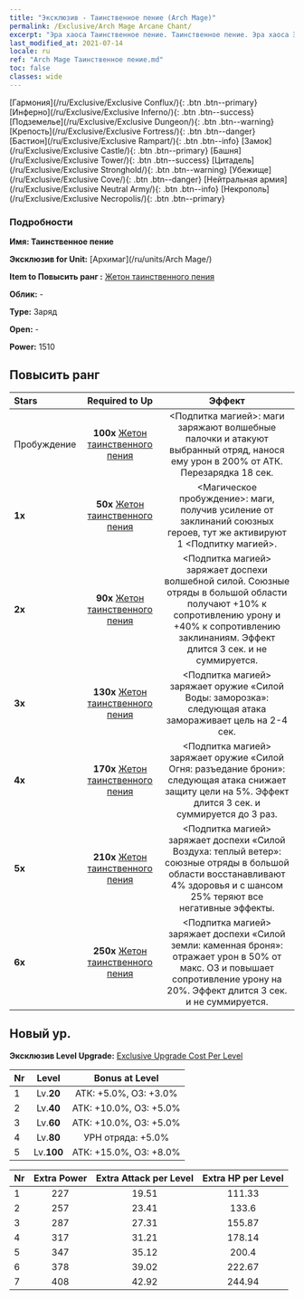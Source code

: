 ```yaml
---
title: "Эксклюзив - Таинственное пение (Arch Mage)"
permalink: /Exclusive/Arch Mage Arcane Chant/
excerpt: "Эра хаоса Таинственное пение. Таинственное пение. Эра хаоса Эксклюзив Таинственное пение. Архимаг Эксклюзив."
last_modified_at: 2021-07-14
locale: ru
ref: "Arch Mage Таинственное пение.md"
toc: false
classes: wide
---
```

 [Гармония](/ru/Exclusive/Exclusive Conflux/){: .btn .btn--primary} [Инферно](/ru/Exclusive/Exclusive Inferno/){: .btn .btn--success} [Подземелье](/ru/Exclusive/Exclusive Dungeon/){: .btn .btn--warning} [Крепость](/ru/Exclusive/Exclusive Fortress/){: .btn .btn--danger} [Бастион](/ru/Exclusive/Exclusive Rampart/){: .btn .btn--info} [Замок](/ru/Exclusive/Exclusive Castle/){: .btn .btn--primary} [Башня](/ru/Exclusive/Exclusive Tower/){: .btn .btn--success} [Цитадель](/ru/Exclusive/Exclusive Stronghold/){: .btn .btn--warning} [Убежище](/ru/Exclusive/Exclusive Cove/){: .btn .btn--danger} [Нейтральная армия](/ru/Exclusive/Exclusive Neutral Army/){: .btn .btn--info} [Некрополь](/ru/Exclusive/Exclusive Necropolis/){: .btn .btn--primary} 

### Подробности
 **Имя: Таинственное пение** 

 **Эксклюзив for Unit:** [Архимаг](/ru/units/Arch Mage/) 

 **Item to Повысить ранг :** [Жетон таинственного пения](/ItemsRU/con_915/)

 **Облик:** -

 **Type:** Заряд

 **Open:** -

 **Power:** 1510

## Повысить ранг 

  |     Stars    |  Required to Up | Эффект |
  |:-------------|:---------------:|:---------------:|
  |  Пробуждение  | **100x** [Жетон таинственного пения](/ItemsRU/con_915/) | <Подпитка магией>: маги заряжают волшебные палочки и атакуют выбранный отряд, нанося ему урон в 200% от АТК. Перезарядка 18 сек. |
  | **1x** <i class="fas fa-star"/> | **50x** [Жетон таинственного пения](/ItemsRU/con_915/) | <Магическое пробуждение>: маги, получив усиление от заклинаний союзных героев, тут же активируют 1 <Подпитку магией>. |
  | **2x** <i class="fas fa-star"/> | **90x** [Жетон таинственного пения](/ItemsRU/con_915/) | <Подпитка магией> заряжает доспехи волшебной силой. Союзные отряды в большой области получают +10% к сопротивлению урону и +40% к сопротивлению заклинаниям. Эффект длится 3 сек. и не суммируется. |
  | **3x** <i class="fas fa-star"/> | **130x** [Жетон таинственного пения](/ItemsRU/con_915/) | <Подпитка магией> заряжает оружие «Силой Воды: заморозка»: следующая атака замораживает цель на 2-4 сек. |
  | **4x** <i class="fas fa-star"/> | **170x** [Жетон таинственного пения](/ItemsRU/con_915/) | <Подпитка магией> заряжает оружие «Силой Огня: разъедание брони»: следующая атака снижает защиту цели на 5%. Эффект длится 3 сек. и суммируется до 3 раз. |
  | **5x** <i class="fas fa-star"/> | **210x** [Жетон таинственного пения](/ItemsRU/con_915/) | <Подпитка магией> заряжает доспехи «Силой Воздуха: теплый ветер»: союзные отряды в большой области восстанавливают 4% здоровья и с шансом 25% теряют все негативные эффекты. |
  | **6x** <i class="fas fa-star"/> | **250x** [Жетон таинственного пения](/ItemsRU/con_915/) | <Подпитка магией> заряжает доспехи «Силой земли: каменная броня»: отражает урон в 50% от макс. ОЗ и повышает сопротивление урону на 20%. Эффект длится 3 сек. и не суммируется. |


## Новый ур.
 **Эксклюзив Level Upgrade:** [Exclusive Upgrade Cost Per Level](/Exclusive/ExclusiveUpgradeCostPerLevel/)

  |  Nr  |   Level  | Bonus at Level |
  |:-----|:--------:|:--------------:|
  | 1 | Lv.**20** | АТК: +5.0%, ОЗ: +3.0% |
  | 2 | Lv.**40** | АТК: +10.0%, ОЗ: +5.0% |
  | 3 | Lv.**60** | АТК: +10.0%, ОЗ: +5.0% |
  | 4 | Lv.**80** | УРН отряда: +5.0% |
  | 5 | Lv.**100** | АТК: +15.0%, ОЗ: +8.0% |


  |  Nr  |  Extra Power | Extra Attack per Level | Extra HP per Level |
  |:-----|:--------:|:--------:|:--------:|
  | 1 | 227 | 19.51 | 111.33 |
  | 2 | 257 | 23.41 | 133.6 |
  | 3 | 287 | 27.31 | 155.87 |
  | 4 | 317 | 31.21 | 178.14 |
  | 5 | 347 | 35.12 | 200.4 |
  | 6 | 378 | 39.02 | 222.67 |
  | 7 | 408 | 42.92 | 244.94 |


